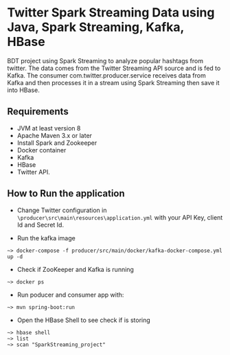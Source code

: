 # Twitter Spark Streaming Data using Java, Spark Streaming, Kafka, HBase 
BDT project using Spark Streaming to analyze popular hashtags from twitter.
The data comes from the Twitter Streaming API source and is fed to Kafka.
The consumer com.twitter.producer.service receives data from Kafka and then 
processes it in a stream using Spark Streaming then save it into HBase.


## Requirements
- JVM at least version 8
- Apache Maven 3.x or later
- Install Spark and Zookeeper
- Docker container
- Kafka
- HBase
- Twitter API. 

## How to Run the application
- Change Twitter configuration in `\producer\src\main\resources\application.yml` with your API Key, client Id and Secret Id.

- Run the kafka image 

```
~> docker-compose -f producer/src/main/docker/kafka-docker-compose.yml up -d   
```

- Check if ZooKeeper and Kafka is running

```
~> docker ps 
```

- Run poducer and consumer app with:
```
~> mvn spring-boot:run
```
- Open the HBase Shell to see check if is storing
```
~> hbase shell
~> list
~> scan "SparkStreaming_project"
```
